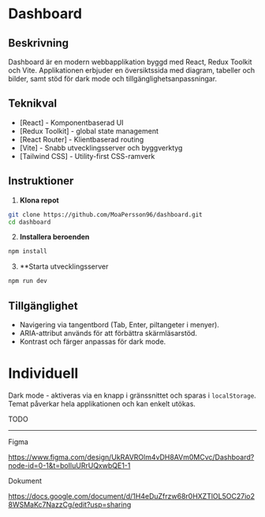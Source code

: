 # Dashboard

## Beskrivning
Dashboard är en modern webbapplikation byggd med React, Redux Toolkit och Vite. Applikationen erbjuder en översiktssida med diagram, tabeller och bilder, samt stöd för dark mode och tillgänglighetsanpassningar.

## Teknikval

- [React] - Komponentbaserad UI
- [Redux Toolkit] - global state management
- [React Router] - Klientbaserad routing
- [Vite] - Snabb utvecklingsserver och byggverktyg
- [Tailwind CSS] - Utility-first CSS-ramverk 


## Instruktioner

1. **Klona repot**
```sh
git clone https://github.com/MoaPersson96/dashboard.git
cd dashboard
```
2. **Installera beroenden**
```sh
npm install
```
3. **Starta utvecklingsserver
```sh
npm run dev
```
## Tillgänglighet
- Navigering via tangentbord (Tab, Enter, piltangeter i menyer).
- ARIA-attribut används för att förbättra skärmläsarstöd.
- Kontrast och färger anpassas för dark mode.

# Individuell
Dark mode - aktiveras via en knapp i gränssnittet och sparas i `localStorage`. Temat påverkar hela applikationen och kan enkelt utökas.

TODO

-------------

Figma

https://www.figma.com/design/UkRAVROlm4vDH8AVm0MCvc/Dashboard?node-id=0-1&t=boIluURrUQxwbQE1-1

Dokument

https://docs.google.com/document/d/1H4eDuZfrzw68r0HXZTlOL5OC27io28WSMaKc7NazzCg/edit?usp=sharing
